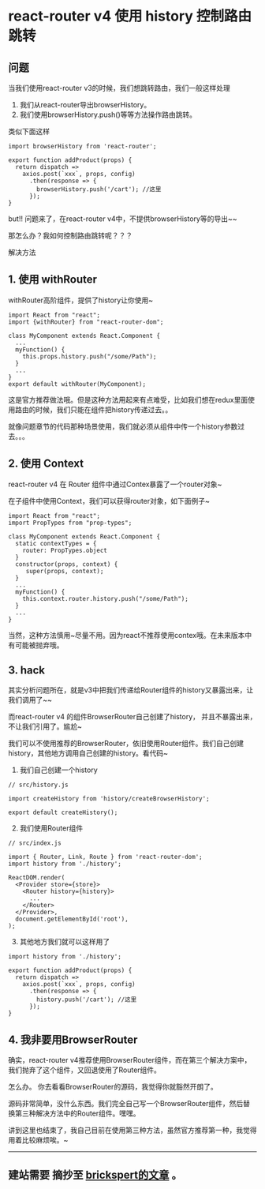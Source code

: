 # react-router v4 使用 history 控制路由跳转
## 问题
当我们使用react-router v3的时候，我们想跳转路由，我们一般这样处理
1. 我们从react-router导出browserHistory。
2. 我们使用browserHistory.push()等等方法操作路由跳转。

类似下面这样

```
import browserHistory from 'react-router';

export function addProduct(props) {
  return dispatch =>
    axios.post(`xxx`, props, config)
      .then(response => {
        browserHistory.push('/cart'); //这里
      });
}
```
but!! 问题来了，在react-router v4中，不提供browserHistory等的导出~~

那怎么办？我如何控制路由跳转呢？？？

解决方法
## 1. 使用 withRouter
withRouter高阶组件，提供了history让你使用~
```
import React from "react";
import {withRouter} from "react-router-dom";

class MyComponent extends React.Component {
  ...
  myFunction() {
    this.props.history.push("/some/Path");
  }
  ...
}
export default withRouter(MyComponent);
```
这是官方推荐做法哦。但是这种方法用起来有点难受，比如我们想在redux里面使用路由的时候，我们只能在组件把history传递过去。。

就像问题章节的代码那种场景使用，我们就必须从组件中传一个history参数过去。。。

## 2. 使用 Context
react-router v4 在 Router 组件中通过Contex暴露了一个router对象~

在子组件中使用Context，我们可以获得router对象，如下面例子~
```
import React from "react";
import PropTypes from "prop-types";

class MyComponent extends React.Component {
  static contextTypes = {
    router: PropTypes.object
  }
  constructor(props, context) {
     super(props, context);
  }
  ...
  myFunction() {
    this.context.router.history.push("/some/Path");
  }
  ...
}
```
当然，这种方法慎用~尽量不用。因为react不推荐使用contex哦。在未来版本中有可能被抛弃哦。

## 3. hack
其实分析问题所在，就是v3中把我们传递给Router组件的history又暴露出来，让我们调用了~~

而react-router v4 的组件BrowserRouter自己创建了history，
并且不暴露出来，不让我们引用了。尴尬~

我们可以不使用推荐的BrowserRouter，依旧使用Router组件。我们自己创建history，其他地方调用自己创建的history。看代码~

1. 我们自己创建一个history
```
// src/history.js

import createHistory from 'history/createBrowserHistory';

export default createHistory();
```
2. 我们使用Router组件
```
// src/index.js

import { Router, Link, Route } from 'react-router-dom';
import history from './history';

ReactDOM.render(
  <Provider store={store}>
    <Router history={history}>
      ...
    </Router>
  </Provider>,
  document.getElementById('root'),
);
```
3. 其他地方我们就可以这样用了
```
import history from './history';

export function addProduct(props) {
  return dispatch =>
    axios.post(`xxx`, props, config)
      .then(response => {
        history.push('/cart'); //这里
      });
}
```
## 4. 我非要用BrowserRouter
确实，react-router v4推荐使用BrowserRouter组件，而在第三个解决方案中，我们抛弃了这个组件，又回退使用了Router组件。

怎么办。 你去看看BrowserRouter的源码，我觉得你就豁然开朗了。

源码非常简单，没什么东西。我们完全自己写一个BrowserRouter组件，然后替换第三种解决方法中的Router组件。嘿嘿。

讲到这里也结束了，我自己目前在使用第三种方法，虽然官方推荐第一种，我觉得用着比较麻烦唉。~

-------
## 建站需要 摘抄至 **[brickspert的文章](https://github.com/brickspert/blog/issues/3)** 。